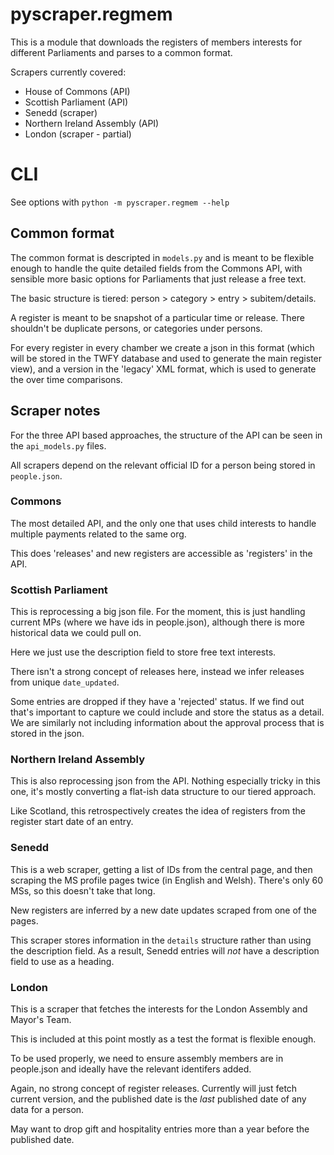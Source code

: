 # pyscraper.regmem

This is a module that downloads the registers of members interests for different Parliaments and parses to a common format. 

Scrapers currently covered:

- House of Commons (API)
- Scottish Parliament (API)
- Senedd (scraper)
- Northern Ireland Assembly (API)
- London (scraper - partial)

# CLI

See options with `python -m pyscraper.regmem --help`

## Common format

The common format is descripted in `models.py` and is meant to be flexible enough to handle the quite detailed fields from the Commons API, with sensible more basic options for Parliaments that just release a free text.

The basic structure is tiered: person > category > entry > subitem/details.

A register is meant to be snapshot of a particular time or release. There shouldn't be duplicate persons, or categories under persons. 

For every register in every chamber we create a json in this format (which will be stored in the TWFY database and used to generate the main register view), and a version in the 'legacy' XML format, which is used to generate the over time comparisons.

## Scraper notes

For the three API based approaches, the structure of the API can be seen in the `api_models.py` files.

All scrapers depend on the relevant official ID for a person being stored in `people.json`.

### Commons

The most detailed API, and the only one that uses child interests to handle multiple payments related to the same org. 

This does 'releases' and new registers are accessible as 'registers' in the API. 

### Scottish Parliament

This is reprocessing a big json file. For the moment, this is just handling current MPs (where we have ids in people.json), although there is more historical data we could pull on. 

Here we just use the description field to store free text interests.

There isn't a strong concept of releases here, instead we infer releases from unique `date_updated`.

Some entries are dropped if they have a 'rejected' status. If we find out that's important to capture we could include and store the status as a detail. We are similarly not including information about the approval process that is stored in the json.

### Northern Ireland Assembly

This is also reprocessing json from the API. Nothing especially tricky in this one, it's mostly converting a flat-ish data structure to our tiered approach. 

Like Scotland, this retrospectively creates the idea of registers from the register start date of an entry. 

### Senedd

This is a web scraper, getting a list of IDs from the central page, and then scraping the MS profile pages twice (in English and Welsh). There's only 60 MSs, so this doesn't take that long.

New registers are inferred by a new date updates scraped from one of the pages. 

This scraper stores information in the `details` structure rather than using the description field. As a result, Senedd entries will *not* have a description field to use as a heading. 

### London

This is a scraper that fetches the interests for the London Assembly and Mayor's Team.

This is included at this point mostly as a test the format is flexible enough.

To be used properly, we need to ensure assembly members are in people.json and ideally have the relevant identifers added. 

Again, no strong concept of register releases. Currently will just fetch current version, and the published date is the *last* published date of any data for a person. 

May want to drop gift and hospitality entries more than a year before the published date.